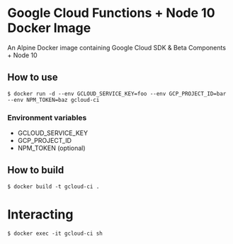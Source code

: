 # Google Cloud Functions + Node 10 Docker Image

An Alpine Docker image containing Google Cloud SDK & Beta Components + Node 10

## How to use

```
$ docker run -d --env GCLOUD_SERVICE_KEY=foo --env GCP_PROJECT_ID=bar --env NPM_TOKEN=baz gcloud-ci
```

### Environment variables

- GCLOUD_SERVICE_KEY
- GCP_PROJECT_ID
- NPM_TOKEN (optional)

## How to build

```
$ docker build -t gcloud-ci .
```

# Interacting

```
$ docker exec -it gcloud-ci sh
```
